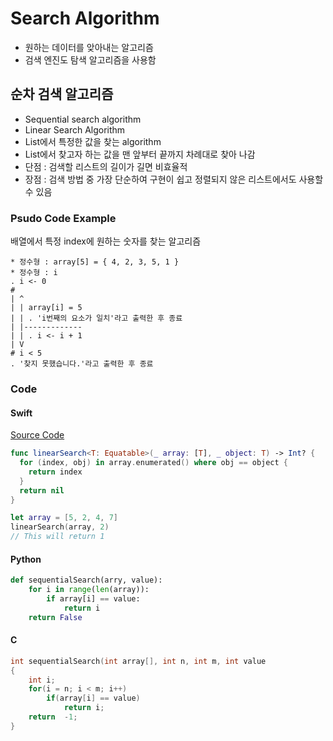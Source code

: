 # Search Algorithm

* 원하는 데이터를 앚아내는 알고리즘
* 검색 엔진도 탐색 알고리즘을 사용함

## 순차 검색 알고리즘
* Sequential search algorithm
* Linear Search Algorithm
* List에서 특정한 값을 찾는 algorithm
* List에서 찾고자 하는 값을 맨 앞부터 끝까지 차례대로 찾아 나감
* 단점 : 검색할 리스트의 길이가 길면 비효율적
* 장점 : 검색 방법 중 가장 단순하여 구현이 쉽고 정렬되지 않은 리스트에서도 사용할 수 있음

### Psudo Code Example

배열에서 특정 index에 원하는 숫자를 찾는 알고리즘

```
* 정수형 : array[5] = { 4, 2, 3, 5, 1 }
* 정수형 : i
. i <- 0
#
| ^
| | array[i] = 5
| | . 'i번째의 요소가 일치'라고 출력한 후 종료
| |-------------
| | . i <- i + 1
| V
# i < 5
. '찾지 못했습니다.'라고 출력한 후 종료
```

### Code

#### Swift

[Source Code](LinearSearch.playground)

```swift
func linearSearch<T: Equatable>(_ array: [T], _ object: T) -> Int? {
  for (index, obj) in array.enumerated() where obj == object {
    return index
  }
  return nil
}

let array = [5, 2, 4, 7]
linearSearch(array, 2)
// This will return 1
```
#### Python
```Python
def sequentialSearch(arry, value):
	for i in range(len(array)):
		if array[i] == value:
			return i
	return False
```
#### C
```C
int sequentialSearch(int array[], int n, int m, int value
{
	int i;
	for(i = n; i < m; i++)
		if(array[i] == value)
			return i;
	return  -1;
}
```
